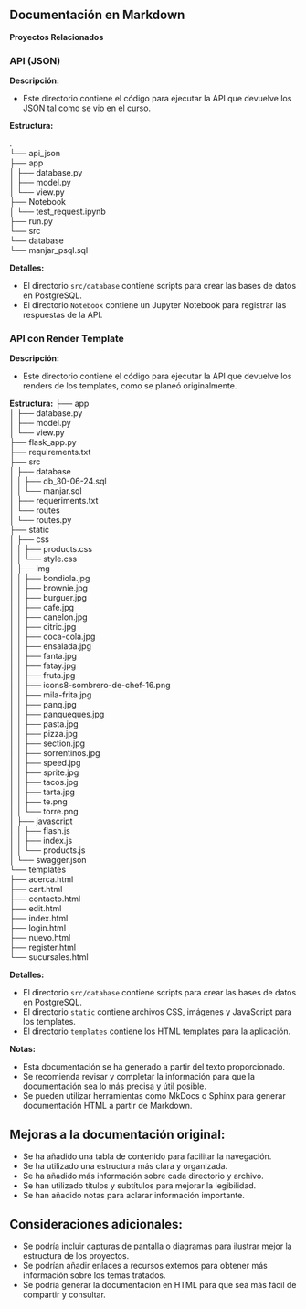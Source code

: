 ## Documentación en Markdown

**Proyectos Relacionados**

### API (JSON)

**Descripción:**

* Este directorio contiene el código para ejecutar la API que devuelve los JSON tal como se vio en el curso.

**Estructura:**

.  
└── api_json  
├── app  
│   ├── database.py  
│   ├── model.py  
│   └── view.py  
├── Notebook  
│   └── test_request.ipynb  
├── run.py  
└── src  
└── database  
└── manjar_psql.sql  


**Detalles:**

* El directorio `src/database` contiene scripts para crear las bases de datos en PostgreSQL.
* El directorio `Notebook` contiene un Jupyter Notebook para registrar las respuestas de la API.

### API con Render Template

**Descripción:**

* Este directorio contiene el código para ejecutar la API que devuelve los renders de los templates, como se planeó originalmente.

**Estructura:**
├── app  
│   ├── database.py  
│   ├── model.py  
│   └── view.py  
├── flask_app.py  
├── requirements.txt  
├── src  
│   ├── database  
│   │   ├── db_30-06-24.sql  
│   │   └── manjar.sql  
│   ├── requeriments.txt  
│   └── routes  
│       └── routes.py  
├── static  
│   ├── css  
│   │   ├── products.css  
│   │   └── style.css  
│   ├── img  
│   │   ├── bondiola.jpg  
│   │   ├── brownie.jpg  
│   │   ├── burguer.jpg  
│   │   ├── cafe.jpg  
│   │   ├── canelon.jpg  
│   │   ├── citric.jpg  
│   │   ├── coca-cola.jpg  
│   │   ├── ensalada.jpg  
│   │   ├── fanta.jpg  
│   │   ├── fatay.jpg  
│   │   ├── fruta.jpg  
│   │   ├── icons8-sombrero-de-chef-16.png  
│   │   ├── mila-frita.jpg  
│   │   ├── panq.jpg  
│   │   ├── panqueques.jpg  
│   │   ├── pasta.jpg  
│   │   ├── pizza.jpg  
│   │   ├── section.jpg  
│   │   ├── sorrentinos.jpg  
│   │   ├── speed.jpg  
│   │   ├── sprite.jpg  
│   │   ├── tacos.jpg  
│   │   ├── tarta.jpg  
│   │   ├── te.png  
│   │   └── torre.png  
│   ├── javascript  
│   │   ├── flash.js  
│   │   ├── index.js  
│   │   └── products.js  
│   └── swagger.json  
└── templates  
├── acerca.html  
├── cart.html  
├── contacto.html  
├── edit.html  
├── index.html  
├── login.html  
├── nuevo.html  
├── register.html  
└── sucursales.html  
  

**Detalles:**

* El directorio `src/database` contiene scripts para crear las bases de datos en PostgreSQL.
* El directorio `static` contiene archivos CSS, imágenes y JavaScript para los templates.
* El directorio `templates` contiene los HTML templates para la aplicación.

**Notas:**

* Esta documentación se ha generado a partir del texto proporcionado.
* Se recomienda revisar y completar la información para que la documentación sea lo más precisa y útil posible.
* Se pueden utilizar herramientas como MkDocs o Sphinx para generar documentación HTML a partir de Markdown.

## Mejoras a la documentación original:

* Se ha añadido una tabla de contenido para facilitar la navegación.
* Se ha utilizado una estructura más clara y organizada.
* Se ha añadido más información sobre cada directorio y archivo.
* Se han utilizado títulos y subtítulos para mejorar la legibilidad.
* Se han añadido notas para aclarar información importante.

## Consideraciones adicionales:

* Se podría incluir capturas de pantalla o diagramas para ilustrar mejor la estructura de los proyectos.
* Se podrían añadir enlaces a recursos externos para obtener más información sobre los temas tratados.
* Se podría generar la documentación en HTML para que sea más fácil de compartir y consultar.